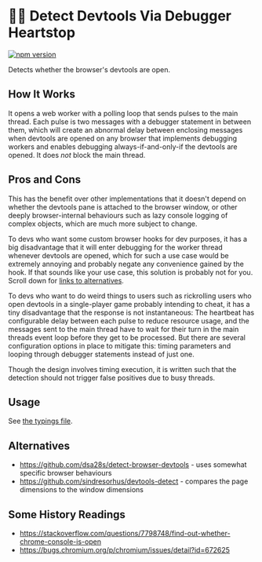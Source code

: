 # 💞🐛 Detect Devtools Via Debugger Heartstop

[![npm version][npm-version-label]][npm-url]

Detects whether the browser's devtools are open.

## How It Works

It opens a web worker with a polling loop that sends pulses to the main thread. Each pulse is two messages with a debugger statement in between them, which will create an abnormal delay between enclosing messages when devtools are opened on any browser that implements debugging workers and enables debugging always-if-and-only-if the devtools are opened. It does _not_ block the main thread.

## Pros and Cons

This has the benefit over other implementations that it doesn't depend on whether the devtools pane is attached to the browser window, or other deeply browser-internal behaviours such as lazy console logging of complex objects, which are much more subject to change.

To devs who want some custom browser hooks for dev purposes, it has a big disadvantage that it will enter debugging for the worker thread whenever devtools are opened, which for such a use case would be extremely annoying and probably negate any convenience gained by the hook. If that sounds like your use case, this solution is probably not for you. Scroll down for [links to alternatives](#Alternatives).

To devs who want to do weird things to users such as rickrolling users who open devtools in a single-player game probably intending to cheat, it has a tiny disadvantage that the response is not instantaneous: The heartbeat has configurable delay between each pulse to reduce resource usage, and the messages sent to the main thread have to wait for their turn in the main threads event loop before they get to be processed. But there are several configuration options in place to mitigate this: timing parameters and looping through debugger statements instead of just one.

Though the design involves timing execution, it is written such that the detection should not trigger false positives due to busy threads.

## Usage

See [the typings file](https://github.com/david-fong/detect-devtools-via-debugger-heartstop/blob/main/index.d.ts).

## Alternatives

- https://github.com/dsa28s/detect-browser-devtools - uses somewhat specific browser behaviours
- https://github.com/sindresorhus/devtools-detect - compares the page dimensions to the window dimensions

## Some History Readings

- https://stackoverflow.com/questions/7798748/find-out-whether-chrome-console-is-open
- https://bugs.chromium.org/p/chromium/issues/detail?id=672625

[npm-version-label]: https://img.shields.io/npm/v/detect-devtools-via-debugger-heartstop.svg?style=flat-square
[npm-url]: https://www.npmjs.com/package/detect-devtools-via-debugger-heartstop